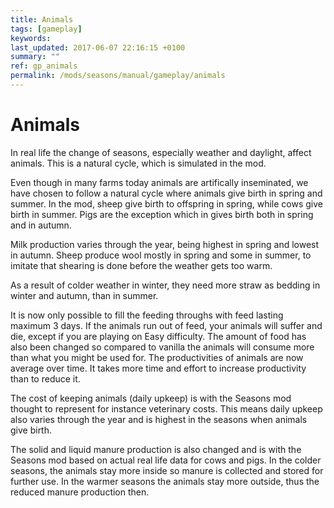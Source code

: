 ```yaml
---
title: Animals
tags: [gameplay]
keywords:
last_updated: 2017-06-07 22:16:15 +0100
summary: ""
ref: gp_animals
permalink: /mods/seasons/manual/gameplay/animals
---
```


# Animals

In real life the change of seasons, especially weather and daylight, affect animals. This is a natural cycle, which is simulated in the mod.

Even though in many farms today animals are artifically inseminated, we have chosen to follow a natural cycle where animals give birth in spring and summer. In the mod, sheep give birth to offspring in spring, while cows give birth in summer. Pigs are the exception which in gives birth both in spring and in autumn. 

Milk production varies through the year, being highest in spring and lowest in autumn. Sheep produce wool mostly in spring and some in summer, to imitate that shearing is done before the weather gets too warm.

As a result of colder weather in winter, they need more straw as bedding in winter and autumn, than in summer.

It is now only possible to fill the feeding throughs with feed lasting maximum 3 days. If the animals run out of feed, your animals will suffer and die, except if you are playing on Easy difficulty. The amount of food has also been changed so compared to vanilla the animals will consume more than what you might be used for. The productivities of animals are now average over time. It takes more time and effort to increase productivity than to reduce it.

The cost of keeping animals (daily upkeep) is with the Seasons mod thought to represent for instance veterinary costs. This means daily upkeep also varies through the year and is highest in the seasons when animals give birth.

The solid and liquid manure production is also changed and is with the Seasons mod based on actual real life data for cows and pigs. In the colder seasons, the animals stay more inside so manure is collected and stored for further use. In the warmer seasons the animals stay more outside, thus the reduced manure production then.
